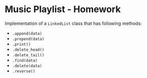 # Music Playlist - Homework

Implementation of a `LinkedList` class that has following methods:

- `.append(data)`
- `.prepend(data)`
- `.print()`
- `.delete_head()`
- `.delete_tail()`
- `.find(data)`
- `.delete(data)`
- `.reverse()`